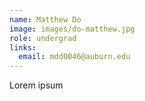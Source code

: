 ```yaml
---
name: Matthew Do
image: images/do-matthew.jpg
role: undergrad
links:
  email: mdd0046@auburn.edu
---
```


Lorem ipsum